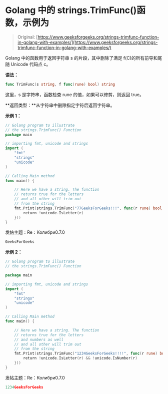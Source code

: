 # Golang 中的 strings.TrimFunc()函数，示例为

> Original: [https://www.geeksforgeeks.org/strings-trimfunc-function-in-golang-with-examples/](https://www.geeksforgeeks.org/strings-trimfunc-function-in-golang-with-examples/)

Golang 中的函数用于返回字符串 s 的片段，其中删除了满足 f(C)的所有前导和尾随 Unicode 代码点 c。

**语法：**

```go
func TrimFunc(s string, f func(rune) bool) string

```

这里，s 是字符串，函数检查 rune 的值，如果可以修剪，则返回 true。

**返回类型：**从字符串中删除指定字符后返回字符串。

**示例 1：**

```go
// Golang program to illustrate
// the strings.TrimFunc() Function
package main

// importing fmt, unicode and strings
import (
    "fmt"
    "strings"
    "unicode"
)

// Calling Main method
func main() {

    // Here we have a string. The function
    // returns true for the letters
    // and all other will trim out
    // from the string
    fmt.Print(strings.TrimFunc("77GeeksForGeeks!!!", func(r rune) bool {
        return !unicode.IsLetter(r)
    }))
}
```

发帖主题：Re：Колибри0.7.0

```go
GeeksForGeeks

```

**示例 2：**

```go
// Golang program to illustrate
// the strings.TrimFunc() Function

package main

// importing fmt, unicode and strings
import (
    "fmt"
    "strings"
    "unicode"
)

// Calling Main method
func main() {

    // Here we have a string. The function
    // returns true for the letters
    // and numbers as well
    // and all other will trim out
    // from the string
    fmt.Print(strings.TrimFunc("1234GeeksForGeeks!!!!", func(r rune) bool {
        return !unicode.IsLetter(r) && !unicode.IsNumber(r)
    }))
}
```

发帖主题：Re：Колибри0.7.0

```go
1234GeeksForGeeks

```